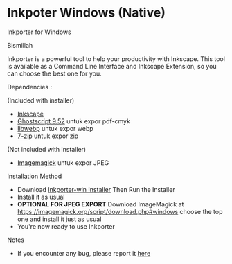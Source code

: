 # Inkpoter Windows (Native) 
Inkporter for Windows

Bismillah

Inkporter is a powerful tool to help your productivity with Inkscape. This tool is available as a Command Line Interface and Inkscape Extension, so you can choose the best one for you.

Dependencies :

(Included with installer)
- [Inkscape](https://inkscape.org/)
- [Ghostscript 9.52](https://github.com/ArtifexSoftware/ghostpdl-downloads/releases/download/gs952/gs952w32.exe) untuk expor pdf-cmyk
- [libwebp](https://developers.google.com/speed/webp/download) untuk expor webp
- [7-zip](https://www.7-zip.org) untuk expor zip


(Not included with installer)
- [Imagemagick](https://imagemagick.org/script/download.php#windows) untuk expor JPEG


Installation Method

* Download [Inkporter-win Installer](https://github.com/raniaamina/inkporter/releases/) Then Run the Installer
* Install it as usual
* **OPTIONAL FOR JPEG EXPORT** Download ImageMagick at https://imagemagick.org/script/download.php#windows choose the top one and install it just as usual
* You're now ready to use Inkporter

Notes
* If you encounter any bug, please report it [here](https://github.com/raniaamina/inkporter/issues)
